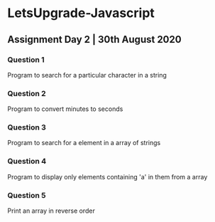 # LetsUpgrade-Javascript

## Assignment Day 2 | 30th August 2020

### Question 1
Program to search for a particular character in a string
### Question 2
Program to convert minutes to seconds
### Question 3
Program to search for a element in a array of strings
### Question 4
Program to display only elements containing 'a' in them from a array
### Question 5
Print an array in reverse order
